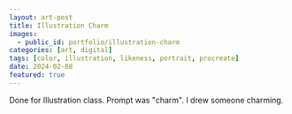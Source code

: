 ```yaml
---
layout: art-post
title: Illustration Charm
images:
  - public_id: portfolio/illustration-charm
categories: [art, digital]
tags: [color, illustration, likeness, portrait, procreate]
date: 2024-02-08
featured: true
---
```

Done for Illustration class. Prompt was "charm". I drew someone charming.